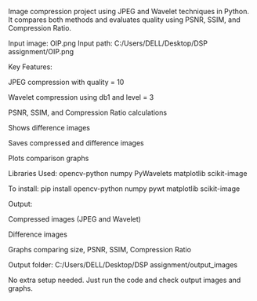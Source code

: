 Image compression project using JPEG and Wavelet techniques in Python.
It compares both methods and evaluates quality using PSNR, SSIM, and Compression Ratio.

Input image: OIP.png
Input path: C:/Users/DELL/Desktop/DSP assignment/OIP.png

Key Features:

JPEG compression with quality = 10

Wavelet compression using db1 and level = 3

PSNR, SSIM, and Compression Ratio calculations

Shows difference images

Saves compressed and difference images

Plots comparison graphs

Libraries Used:
opencv-python
numpy
PyWavelets
matplotlib
scikit-image

To install:
pip install opencv-python numpy pywt matplotlib scikit-image

Output:

Compressed images (JPEG and Wavelet)

Difference images

Graphs comparing size, PSNR, SSIM, Compression Ratio

Output folder: C:/Users/DELL/Desktop/DSP assignment/output_images

No extra setup needed. Just run the code and check output images and graphs.








